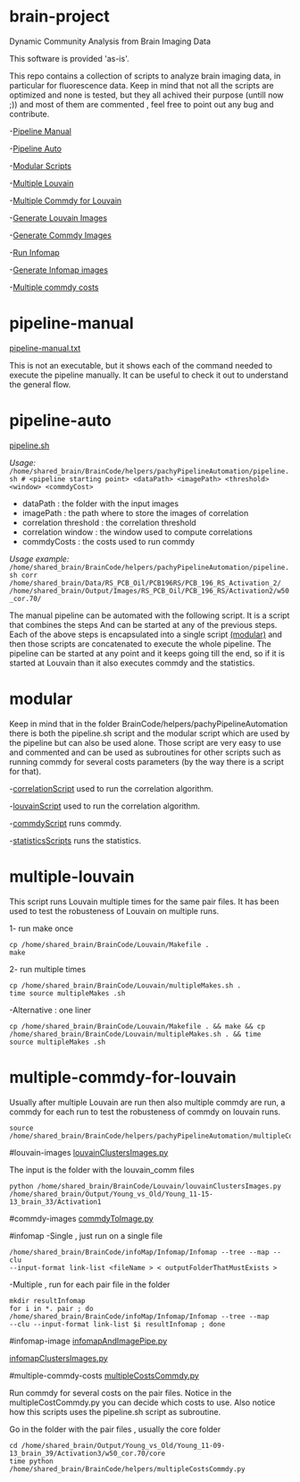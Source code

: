 # brain-project
Dynamic Community Analysis from Brain Imaging Data

This software is provided 'as-is'.

This repo contains a collection of scripts to analyze brain imaging data, in particular for fluorescence data.
Keep in mind that not all the scripts are optimized and none is tested, but they all achived their purpose (untill now ;)) and most of them are commented , feel free to point out any bug and contribute.

-[Pipeline Manual](#pipeline-manual) 

-[Pipeline Auto](#pipeline-auto) 

-[Modular Scripts](#modular)

-[Multiple Louvain](#multiple-louvain) 

-[Multiple Commdy for Louvain](#multiple-commdy-for-louvain) 

 -[Generate Louvain Images](#louvain-images) 

 -[Generate Commdy Images](#commdy-images) 
 
 -[Run Infomap](#infomap)
 
 -[Generate Infomap images](#infomap-image)

-[Multiple commdy costs](#multiple-commdy-costs)


# pipeline-manual

[pipeline-manual.txt](pipeline-manual.txt) 

This is not an executable, but it shows each of the command needed to execute the pipeline manually. It can be useful to check it out
to understand the general flow.


# pipeline-auto
[pipeline.sh](pipeline.sh)

*Usage:*``` /home/shared_brain/BrainCode/helpers/pachyPipelineAutomation/pipeline.sh # <pipeline starting point> <dataPath> <imagePath> <threshold> <window> <commdyCost>```
- dataPath : the folder with the input images
- imagePath : the path where to store the images of correlation
- correlation threshold : the correlation threshold
- correlation window : the window used to compute correlations
- commdyCosts : the costs used to run commdy

*Usage example:*``` /home/shared_brain/BrainCode/helpers/pachyPipelineAutomation/pipeline.sh corr /home/shared_brain/Data/RS_PCB_Oil/PCB196RS/PCB_196_RS_Activation_2/ /home/shared_brain/Output/Images/RS_PCB_Oil/PCB_196_RS/Activation2/w50_cor.70/```

The manual pipeline can be automated with the following script.
It is a script that combines the steps And can be started at any of the previous steps. Each of the above
steps is encapsulated into a single script [(modular)](#modular) and then those scripts are concatenated to execute the whole pipeline.
The pipeline can be started at any point and it keeps going till the end, so if it is started at Louvain 
than it also executes commdy and the statistics.

# modular
Keep in mind that in the folder BrainCode/helpers/pachyPipelineAutomation there is both the pipeline.sh
script and the modular script which are used by the pipeline but can also be used alone. Those script are very
easy to use and commented and can be used as subroutines for other scripts such as running commdy for several
costs parameters (by the way there is a script for that).

-[correlationScript](/pachyPipelineAutomation/correlationScript.sh) used to run the correlation algorithm.

-[louvainScript](/pachyPipelineAutomation/louvainScript.sh) used to run the correlation algorithm.

-[commdyScript](/pachyPipelineAutomation/commdyScript.sh) runs commdy.

-[statisticsScripts](/pachyPipelineAutomation/statisticsScript.sh) runs the statistics.

# multiple-louvain
This script runs Louvain multiple times for the same pair files. It has been used to test the
robusteness of Louvain on multiple runs.

1- run make once
```
cp /home/shared_brain/BrainCode/Louvain/Makefile . 
make
```
2- run multiple times
```
cp /home/shared_brain/BrainCode/Louvain/multipleMakes.sh .
time source multipleMakes .sh
```

-Alternative : one liner
```
cp /home/shared_brain/BrainCode/Louvain/Makefile . && make && cp
/home/shared_brain/BrainCode/Louvain/multipleMakes.sh . && time
source multipleMakes .sh
```

# multiple-commdy-for-louvain

Usually after multiple Louvain are run then also multiple commdy are run, a commdy for each run to test
the robusteness of commdy on louvain runs.
```
source
/home/shared_brain/BrainCode/helpers/pachyPipelineAutomation/multipleCommdy.sh
```

#louvain-images
[louvainClustersImages.py](louvainClustersImages.py)

The input is the folder with the louvain_comm files
```
python /home/shared_brain/BrainCode/Louvain/louvainClustersImages.py
/home/shared_brain/Output/Young_vs_Old/Young_11-15-13_brain_33/Activation1
```

#commdy-images
[commdyToImage.py](commdyToImage.py)

#infomap
-Single , just run on a single file
```
/home/shared_brain/BrainCode/infoMap/Infomap/Infomap --tree --map --clu
--input-format link-list <fileName > < outputFolderThatMustExists >
```

-Multiple , run for each pair file in the folder
```
mkdir resultInfomap
for i in *. pair ; do
/home/shared_brain/BrainCode/infoMap/Infomap/Infomap --tree --map
--clu --input-format link-list $i resultInfomap ; done
```

#infomap-image
[infomapAndImagePipe.py](Infomap/infomapAndImagePipe.py)

[infomapClustersImages.py](Infomap/infomapClustersImages.py)

#multiple-commdy-costs
[multipleCostsCommdy.py](multipleCostsCommdy.py)

Run commdy for several costs on the pair files.
Notice in the multipleCostCommdy.py you can decide which costs to use.
Also notice how this scripts uses the pipeline.sh script as subroutine.

Go in the folder with the pair files , usually the core folder
```
cd /home/shared_brain/Output/Young_vs_Old/Young_11-09-13_brain_39/Activation3/w50_cor.70/core
time python /home/shared_brain/BrainCode/helpers/multipleCostsCommdy.py
```